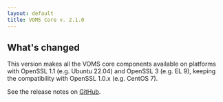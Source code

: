 ```yaml
---
layout: default
title: VOMS Core v. 2.1.0
---
```


## What's changed

This version makes all the VOMS core components available on platforms with OpenSSL 1.1 (e.g. Ubuntu 22.04) and OpenSSL 3 (e.g. EL 9), keeping the compatibility with OpenSSL 1.0.x (e.g. CentOS 7).

See the release notes on [GitHub](https://github.com/italiangrid/voms/releases/tag/v2.1.0).
